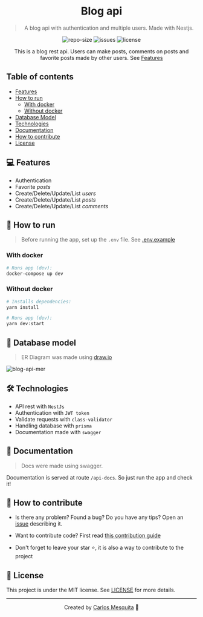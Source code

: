 <div align="center">
  <h1>
    Blog api
  </h1>
  <blockquote>
    A blog api with authentication and multiple users. Made with Nestjs.
  </blockquote>
  <div id="badges">
    <img src="https://img.shields.io/github/repo-size/carlos3g/blog-api?color=4000FF" alt="repo-size" />
    <img src="https://img.shields.io/github/issues-raw/carlos3g/blog-api?color=4000FF" alt="issues" />
    <img src="https://img.shields.io/badge/license-MIT-4000FF" alt="license" />
  </div>
</div>

<div align="center">

This is a blog rest api. Users can make posts, comments on posts and favorite posts made by other users. See [Features](#-features)

</div>

## Table of contents

- [Features](#-features)
- [How to run](#-how-to-run)
  - [With docker](#with-docker)
  - [Without docker](#without-docker)
- [Database Model](#-database-model)
- [Technologies](#-technologies)
- [Documentation](#-documentation)
- [How to contribute](#-how-to-contribute)
- [License](#-license)

## 💻 Features

- Authentication
- Favorite _posts_
- Create/Delete/Update/List _users_
- Create/Delete/Update/List _posts_
- Create/Delete/Update/List _comments_

## 🚀 How to run

> Before running the app, set up the `.env` file. See [.env.example](/.env.example)

### With docker

```bash
# Runs app (dev):
docker-compose up dev
```

### Without docker

```bash
# Installs dependencies:
yarn install

# Runs app (dev):
yarn dev:start
```

## 📝 Database model

> ER Diagram was made using [draw.io](https://draw.io)

![blog-api-mer](https://user-images.githubusercontent.com/52337966/213324344-9d55673a-7a9a-4ea6-8068-538c9a4bfc58.png)

## 🛠 Technologies

- API rest with `NestJs`
- Authentication with `JWT token`
- Validate requests with `class-validator`
- Handling database with `prisma`
- Documentation made with `swagger`

## 📝 Documentation

> Docs were made using swagger.

Documentation is served at route `/api-docs`. So just run the app and check it!

## 🤝 How to contribute

- Is there any problem? Found a bug? Do you have any tips? Open an [issue](https://github.com/carlos3g/quotes-api/issues) describing it.

- Want to contribute code? First read [this contribution guide](https://github.com/firstcontributions/first-contributions)

- Don't forget to leave your star ⭐, it is also a way to contribute to the project

## 📝 License

This project is under the MIT license. See [LICENSE](LICENSE) for more details.

---

<div align="center">

Created by [Carlos Mesquita](https://github.com/carlos3g) 💜

</div>
